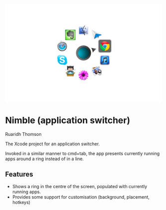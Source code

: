 ![Nimble Alpha](https://github.com/ruaridht/Nimble/blob/master/screenshot.png)

# Nimble (application switcher) #
Ruaridh Thomson

The Xcode project for an application switcher.

Invoked in a similar manner to cmd+tab, the app presents currently running apps around a ring instead of in a line.

## Features ##
* Shows a ring in the centre of the screen, populated with currently running apps.
* Provides some support for customisation (background, placement, hotkeys)
